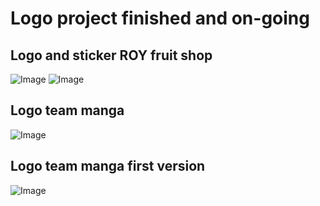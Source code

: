 # Logo project finished and on-going
## Logo and sticker ROY fruit shop
![Image](https://ele7o.github.io/Images/Logo/IMG_4039.JPG)
![Image](https://ele7o.github.io/Images/Logo/IMG_4044(2).PNG)
## Logo team manga
![Image](https://ele7o.github.io/Images/Logo/0.2.jpeg)
## Logo team manga first version
![Image](https://ele7o.github.io/Images/Logo/LOGO.jpg)
